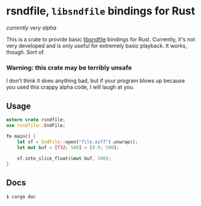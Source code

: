 rsndfile, `libsndfile` bindings for Rust
========================================
*currently very alpha*

This is a crate to provide basic [libsndfile](http://www.mega-nerd.com/libsndfile/) bindings
for Rust. Currently, it's not very developed and is only useful for extremely basic playback.
It works, though. Sort of.

### Warning: this crate may be terribly unsafe

I don't think it does anything bad, but if your program blows up because you used this crappy alpha
code, I will laugh at you.

## Usage

```rust
extern crate rsndfile;
use rsndfile::SndFile;

fn main() {
    let sf = SndFile::open("file.aiff").unwrap();
    let mut buf = [f32; 500] = [0.0; 500];
    
    sf.into_slice_float(&mut buf, 500);
}
```

## Docs

    $ cargo doc